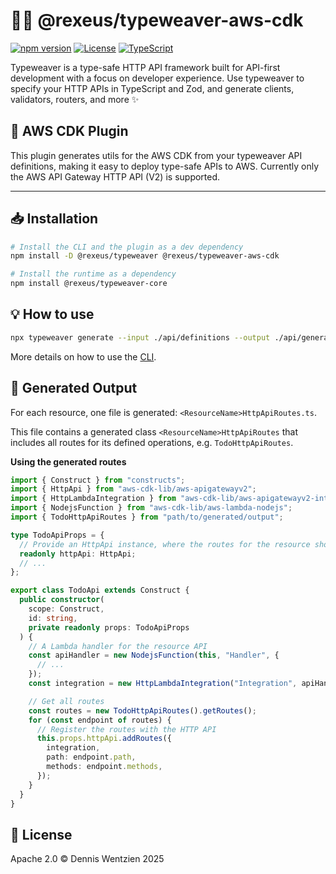 # 🧵✨ @rexeus/typeweaver-aws-cdk

[![npm version](https://img.shields.io/npm/v/@rexeus/typeweaver-aws-cdk.svg)](https://www.npmjs.com/package/@rexeus/typeweaver-aws-cdk)
[![License](https://img.shields.io/badge/License-Apache%202.0-blue.svg)](https://opensource.org/licenses/Apache-2.0)
[![TypeScript](https://img.shields.io/badge/TypeScript-Ready-blue.svg)](https://www.typescriptlang.org/)

Typeweaver is a type-safe HTTP API framework built for API-first development with a focus on
developer experience. Use typeweaver to specify your HTTP APIs in TypeScript and Zod, and generate
clients, validators, routers, and more ✨

## 📝 AWS CDK Plugin

This plugin generates utils for the AWS CDK from your typeweaver API definitions, making it easy to
deploy type-safe APIs to AWS. Currently only the AWS API Gateway HTTP API (V2) is supported.

---

## 📥 Installation

```bash
# Install the CLI and the plugin as a dev dependency
npm install -D @rexeus/typeweaver @rexeus/typeweaver-aws-cdk

# Install the runtime as a dependency
npm install @rexeus/typeweaver-core
```

## 💡 How to use

```bash
npx typeweaver generate --input ./api/definitions --output ./api/generated --plugins aws-cdk
```

More details on how to use the [CLI](https://github.com/rexeus/typeweaver/tree/main/packages/cli/README.md#️-cli).

## 📂 Generated Output

For each resource, one file is generated: `<ResourceName>HttpApiRoutes.ts`.

This file contains a generated class `<ResourceName>HttpApiRoutes` that includes all routes for its
defined operations, e.g. `TodoHttpApiRoutes`.

**Using the generated routes**

```typescript
import { Construct } from "constructs";
import { HttpApi } from "aws-cdk-lib/aws-apigatewayv2";
import { HttpLambdaIntegration } from "aws-cdk-lib/aws-apigatewayv2-integrations";
import { NodejsFunction } from "aws-cdk-lib/aws-lambda-nodejs";
import { TodoHttpApiRoutes } from "path/to/generated/output";

type TodoApiProps = {
  // Provide an HttpApi instance, where the routes for the resource should be added
  readonly httpApi: HttpApi;
  // ...
};

export class TodoApi extends Construct {
  public constructor(
    scope: Construct,
    id: string,
    private readonly props: TodoApiProps
  ) {
    // A Lambda handler for the resource API
    const apiHandler = new NodejsFunction(this, "Handler", {
      // ...
    });
    const integration = new HttpLambdaIntegration("Integration", apiHandler);

    // Get all routes
    const routes = new TodoHttpApiRoutes().getRoutes();
    for (const endpoint of routes) {
      // Register the routes with the HTTP API
      this.props.httpApi.addRoutes({
        integration,
        path: endpoint.path,
        methods: endpoint.methods,
      });
    }
  }
}
```

## 📄 License

Apache 2.0 © Dennis Wentzien 2025
